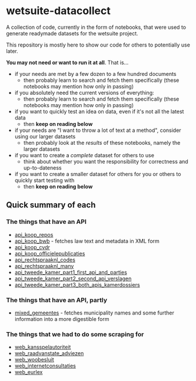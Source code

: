 # wetsuite-datacollect

A collection of code, currently in the form of notebooks, 
that were used to generate readymade datasets for the wetsuite project.

This repository is mostly here to show our code for others to potentially use later.

**You may not need or want to run it at all**. That is...
* if your needs are met by a few dozen to a few hundred documents
  - then probably learn to search and fetch them specifically (these notebooks may mention how only in passing)
* if you absolutely need the current versions of everything: 
  - then probably learn to search and fetch them specifically (these notebooks may mention how only in passing)
* if you want to quickly test an idea on data, even if it's not all the latest data
  - then **keep on reading below**
* if your needs are "I want to throw a lot of text at a method", consider using our larger datasets
  - then probably look at the _results_ of these notebooks, namely the larger datasets
* if you want to create a _complete_ dataset for others to use
  - think about whether you want the responsibility for correctness and up-to-dateness
* if you want to create a smaller dataset for others for you or others to quickly start testing with
  - then **keep on reading below**


## Quick summary of each

### The things that have an API
- [api_koop_repos](api_koop_repos.ipynb)
- [api_koop_bwb](api_koop_bwb.ipynb) - fetches law text and metadata in XML form
- [api_koop_cvdr](api_koop_cvdr.ipynb)
- [api_koop_officielepublicaties](api_koop_officielepublicaties.ipynb)
- [api_rechtspraaknl_codes](api_rechtspraaknl_codes.ipynb)
- [api_rechtspraaknl_many](api_rechtspraaknl_many.ipynb)
- [api_tweede_kamer_part1_first_api_and_parties](api_tweede_kamer_part1_first_api_and_parties.ipynb)
- [api_tweede_kamer_part2_second_api_verslagen](api_tweede_kamer_part2_second_api_verslagen.ipynb)
- [api_tweede_kamer_part3_both_apis_kamerdossiers](api_tweede_kamer_part3_both_apis_kamerdossiers.ipynb)

### The things that have an API, partly
- [mixed_gemeentes](mixed_gemeentes.ipynb) - fetches municipality names and some further information into a more digestible form

### The things that we had to do some scraping for
- [web_kansspelautoriteit](web_kansspelautoriteit.ipynb)
- [web_raadvanstate_adviezen](web_raadvanstate_adviezen.ipynb)
- [web_woobesluit](web_woobesluit.ipynb)
- [web_internetconsultaties](web_internetconsultaties.ipynb)
- [web_eurlex](web_eurlex.ipynb)
	
